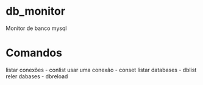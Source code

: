# db_monitor
Monitor de banco mysql


# Comandos

listar conexões     - conlist
usar uma conexão    - conset
listar databases    - dblist
reler dabases       - dbreload